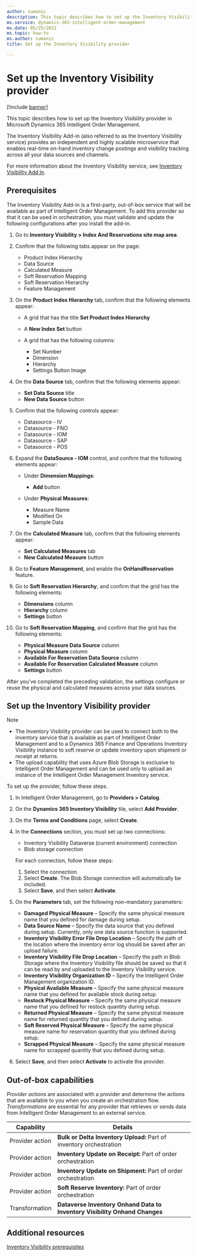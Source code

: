 ```yaml
---
author: sumanic
description: This topic describes how to set up the Inventory Visibility provider in Microsoft Dynamics 365 Intelligent Order Management.
ms.service: dynamics-365-intelligent-order-management
ms.date: 05/25/2022
ms.topic: how-to
ms.author: sumanic
title: Set up the Inventory Visibility provider

---
```


# Set up the Inventory Visibility provider

[!include [banner](includes/banner.md)]

This topic describes how to set up the Inventory Visibility provider in Microsoft Dynamics 365 Intelligent Order Management.

The Inventory Visibility Add-in (also referred to as the Inventory Visibility service) provides an independent and highly scalable microservice that enables real-time on-hand inventory change postings and visibility tracking across all your data sources and channels.

For more information about the Inventory Visibility service, see [Inventory Visibility Add In](/dynamics365/supply-chain/inventory/inventory-visibility).

## Prerequisites

The Inventory Visibility Add-in is a first-party, out-of-box service that will be available as part of Intelligent Order Management. To add this provider so that it can be used in orchestration, you must validate and update the following configurations after you install the add-in.

1. Go to **Inventory Visibility \> Index And Reservations site map area**.
1. Confirm that the following tabs appear on the page:

    - Product Index Hierarchy
    - Data Source
    - Calculated Measure
    - Soft Reservation Mapping
    - Soft Reservation Hierarchy
    - Feature Management

1. On the **Product Index Hierarchy** tab, confirm that the following elements appear:

    - A grid that has the title **Set Product Index Hierarchy**
    - A **New Index Set** button
    - A grid that has the following columns:

        - Set Number
        - Dimension
        - Hierarchy
        - Settings Button Image

1. On the **Data Source** tab, confirm that the following elements appear:

    - **Set Data Source** title
    - **New Data Source** button

1. Confirm that the following controls appear:

    - Datasource - IV
    - Datasource - FNO
    - Datasource - IOM
    - Datasource - SAP
    - Datasource - POS

1. Expand the **DataSource - IOM** control, and confirm that the following elements appear:

    - Under **Dimension Mappings**:

        - **Add** button

    - Under **Physical Measures**:

        - Measure Name
        - Modified On
        - Sample Data

1. On the **Calculated Measure** tab, confirm that the following elements appear:

    - **Set Calculated Measures** tab
    - **New Calculated Measure** button

1. Go to **Feature Management**, and enable the **OnHandReservation** feature.
1. Go to **Soft Reservation Hierarchy**, and confirm that the grid has the following elements:

    - **Dimensions** column
    - **Hierarchy** column
    - **Settings** button

1. Go to **Soft Reservation Mapping**, and confirm that the grid has the following elements:

    - **Physical Measure Data Source** column
    - **Physical Measure** column
    - **Available For Reservation Data Source** column
    - **Available For Reservation Calculated Measure** column
    - **Settings** button

After you've completed the preceding validation, the settings configure or reuse the physical and calculated measures across your data sources.

## Set up the Inventory Visibility provider

> [!NOTE]
> - The Inventory Visibility provider can be used to connect both to the inventory service that is available as part of Intelligent Order Management and to a Dynamics 365 Finance and Operations Inventory Visibility instance to soft reserve or update inventory upon shipment or receipt at returns.
> - The upload capability that uses Azure Blob Storage is exclusive to Intelligent Order Management and can be used only to upload an instance of the Intelligent Order Management Inventory service.

To set up the provider, follow these steps.

1. In Intelligent Order Management, go to **Providers \> Catalog**.
1. On the **Dynamics 365 Inventory Visibility** tile, select **Add Provider**.
1. On the **Terms and Conditions** page, select **Create**.
1. In the **Connections** section, you must set up two connections:

    - Inventory Visibility Dataverse (current environment) connection
    - Blob storage connection

    For each connection, follow these steps:

    1. Select the connection.
    1. Select **Create**. The Blob Storage connection will automatically be included.
    1. Select **Save**, and then select **Activate**.

1. On the **Parameters** tab, set the following non-mandatory parameters:

    - **Damaged Physical Measure** – Specify the same physical measure name that you defined for damage during setup.
    - **Data Source Name** – Specify the data source that you defined during setup. Currently, only one data source function is supported.
    - **Inventory Visibility Error File Drop Location** – Specify the path of the location where the inventory error log should be saved after an upload failure.
    - **Inventory Visibility File Drop Location** – Specify the path in Blob Storage where the Inventory Visibility file should be saved so that it can be read by and uploaded to the Inventory Visibility service.
    - **Inventory Visibility Organization ID** – Specify the Intelligent Order Management organization ID.
    - **Physical Available Measure** – Specify the same physical measure name that you defined for available stock during setup.
    - **Restock Physical Measure** – Specify the same physical measure name that you defined for restock quantity during setup.
    - **Returned Physical Measure** – Specify the same physical measure name for returned quantity that you defined during setup.
    - **Soft Reserved Physical Measure** – Specify the same physical measure name for reservation quantity that you defined during setup.
    - **Scrapped Physical Measure** – Specify the same physical measure name for scrapped quantity that you defined during setup.

1. Select **Save**, and then select **Activate** to activate the provider.

## Out-of-box capabilities

*Provider actions* are associated with a provider and determine the actions that are available to you when you create an orchestration flow. *Transformations* are essential for any provider that retrieves or sends data from Intelligent Order Management to an external service.

| Capability | Details |
| ---------- | ------- |
| Provider action | **Bulk or Delta Inventory Upload:** Part of inventory orchestration |
| Provider action | **Inventory Update on Receipt:** Part of order orchestration |
| Provider action | **Inventory Update on Shipment:** Part of order orchestration |
| Provider action | **Soft Reserve Inventory:** Part of order orchestration |
| Transformation | **Dataverse Inventory Onhand Data to Inventory Visibility Onhand Changes** |

## Additional resources

[Inventory Visibility prerequisites](/dynamics365/supply-chain/inventory/inventory-visibility-setup#inventory-visibility-prerequisites)
